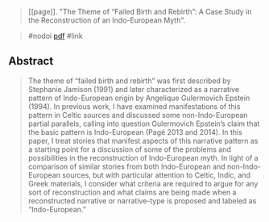 > [[page]]. "The Theme of “Failed Birth and Rebirth”: A Case Study in the Reconstruction of an Indo-European Myth". 

> #nodoi 
> [pdf](a/pageIDK-theme.pdf)
> #link 

## Abstract
> The theme of “failed birth and rebirth” was first described by Stephanie Jamison (1991) and later characterized as a narrative pattern of Indo-European origin by Angelique Gulermovich Epstein (1994). In previous work, I have examined manifestations of this pattern in Celtic sources and discussed some non-Indo-European partial parallels, calling into question Gulermovich Epstein’s claim that the basic pattern is Indo-European (Pagé 2013 and 2014). In this paper, I treat stories that manifest aspects of this narrative pattern as a starting point for a discussion of some of the problems and possibilities in the reconstruction of Indo-European myth. In light of a comparison of similar stories from both Indo-European and non-Indo-European sources, but with particular attention to Celtic, Indic, and Greek materials, I consider what criteria are required to argue for any sort of reconstruction and what claims are being made when a reconstructed narrative or narrative-type is proposed and labeled as “Indo-European.”
